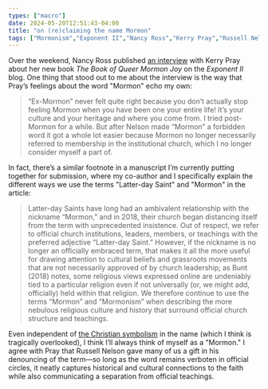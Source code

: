```yaml
---
types: ["macro"]
date: 2024-05-20T12:51:43-04:00
title: "on (re)claiming the name Mormon"
tags: ["Mormonism","Exponent II","Nancy Ross","Kerry Pray","Russell Nelson","Community of Christ","Mormon"]
---
```

Over the weekend, Nancy Ross published [an interview](https://exponentii.org/blog/queer-mormon-joy-an-interview-with-kerry-pray/) with Kerry Pray about her new book *The Book of Queer Mormon Joy* on the *Exponent II* blog. One thing that stood out to me about the interview is the way that Pray’s feelings about the word "Mormon" echo my own: 

> “Ex-Mormon” never felt quite right because you don’t actually stop feeling Mormon when you have been one your entire life! It’s your culture and your heritage and where you come from. I tried post-Mormon for a while. But after Nelson made “Mormon” a forbidden word it got a whole lot easier because Mormon no longer necessarily referred to membership in the institutional church, which I no longer consider myself a part of.

In fact, there’s a similar footnote in a manuscript I’m currently putting together for submission, where my co-author and I specifically explain the different ways we use the terms "Latter-day Saint" and "Mormon" in the article:

> Latter-day Saints have long had an ambivalent relationship with the nickname “Mormon,” and in 2018, their church began distancing itself from the term with unprecedented insistence. Out of respect, we refer to official church institutions, leaders, members, or teachings with the preferred adjective “Latter-day Saint.” However, if the nickname is no longer an officially embraced term, that makes it all the more useful for drawing attention to cultural beliefs and grassroots movements that are not necessarily approved of by church leadership; as Bunt (2018) notes, some religious views expressed online are undeniably tied to a particular religion even if not universally (or, we might add, officially) held within that religion. We therefore continue to use the terms “Mormon” and “Mormonism” when describing the more nebulous religious culture and history that surround official church structure and teachings.

Even independent of [the Christian symbolism](https://spencergreenhalgh.com/communities/the-christian-symbolism-of-the-name-mormon/) in the name (which I think is tragically overlooked), I think I’ll always think of myself as a "Mormon." I agree with Pray that Russell Nelson gave many of us a gift in his denouncing of the term—so long as the word remains verboten in official circles, it neatly captures historical and cultural connections to the faith while also communicating a separation from official teachings.
